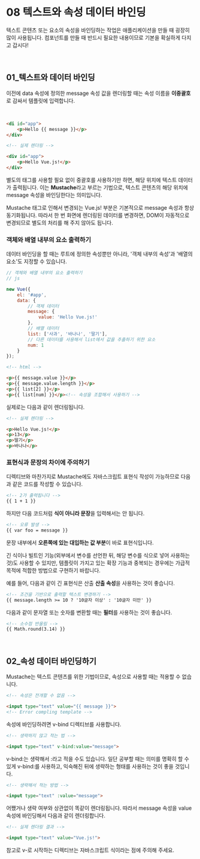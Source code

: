 # 08 텍스트와 속성 데이터 바인딩

텍스트 콘텐츠 또는 요소의 속성을 바인딩하는 작업은 애플리케이션을 만들 때 굉장히 많이 사용됩니다. 컴포넌트를 만들 때 반드시 필요한 내용이므로 기본을 확실하게 다지고 갑시다!

<br>

## 01_텍스트와 데이터 바인딩

이전에 data 속성에 정의한 message 속성 값을 렌더링할 때는 속성 이름을 **이중괄호**로 감싸서 템플릿에 입력합니다. 

<br>

```html
<di id="app">
    <p>Hello {{ message }}</p>
</div>
```

```html
<!-- 실제 렌더링 -->

<div id="app">
    <p>Hello Vue.js!</p>
</div>
```

별도의 태그를 사용할 필요 없이 중괄호를 사용하기만 하면, 해당 위치에 텍스트 데이터가 출력됩니다. 이는 **Mustache**라고 부르는 기법으로, 텍스트 콘텐츠의 해당 위치에 message 속성을 바인딩한다는 의미입니다. 

Mustache 태그로 인해서 변경되는 Vue.js! 부분은 기본적으로 message 속성과 항상 동기화됩니다. 따라서 한 번 화면에 렌더링된 데이터를 변경하면, DOM이 자동적으로 변경되므로 별도의 처리를 해 주지 않아도 됩니다. 

### 객체와 배열 내부의 요소 출력하기

데이터 바인딩을 할 때는 루트에 정의한 속성뿐만 아니라, '객체 내부의 속성'과 '배열의 요소'도 지정할 수 있습니다. 

```javascript
// 객체와 배열 내부의 요소 출력하기
// js

new Vue({
    el: '#app',
    data: {
        // 객체 데이터
        message: {
            value: 'Hello Vue.js!'
        },
        // 배열 데이터
        list: ['사과', '바나나', '딸기'],
        // 다른 데이터를 사용해서 list에서 값을 추출하기 위한 요소
        num: 1
    }
});
```

```html
<!-- html -->

<p>{{ message.value }}</p>
<p>{{ message.value.length }}</p>
<p>{{ list[2] }}</p>
<p>{{ list[num] }}</p><!-- 속성을 조합해서 사용하기 -->
```

실제로는 다음과 같이 렌더링됩니다. 

```html
<!-- 실제 렌더링 -->

<p>Hello Vue.js!</p>
<p>13</p>
<p>딸기</p>
<p>바나나</p>
```

### 표현식과 문장의 차이에 주의하기

디렉티브와 마찬가지로 Mustache에도 자바스크립트 표현식 작성이 가능하므로 다음과 같은 코드를 작성할 수 있습니다. 

```html
<!-- 2가 출력됩니다 -->
{{ 1 + 1 }}
```

하지만 다음 코드처럼 **식이 아니라 문장**을 입력해서는 안 됩니다. 

```html
<!-- 오류 발생 -->
{{ var foo = message }}
```

문장 내부에서 **오른쪽에 있는 대입하는 값 부분**이 바로 표현식입니다. 

긴 식이나 빌트인 기능(외부에서 변수를 선언한 뒤, 해당 변수를 식으로 넣어 사용하는 것)도 사용할 수 있지만, 템플릿이 가지고 있는 확장 기능과 중복되는 경우에는 가급적 목적에 적합한 방법으로 구현하기 바랍니다. 

예를 들어, 다음과 같이 긴 표현식은 산출 **산출 속성**을 사용하는 것이 좋습니다. 

```html
<!-- 조건을 기반으로 출력할 텍스트 변경하기 -->
{{ message.length >= 10 ? '10글자 이상' : '10글자 미만' }}
```

다음과 같이 문자열 또는 숫자를 변환할 때는 **필터**를 사용하는 것이 좋습니다. 

```html
<!-- 소수점 반올림 -->
{{ Math.round(3.14) }}
```

<br>

## 02_속성 데이터 바인딩하기

Mustache는 텍스트 콘텐츠를 위한 기법이므로, 속성으로 사용할 때는 적용할 수 없습니다. 

```html
<!-- 속성은 전개할 수 없음 -->

<input type="text" value="{{ message }}">
<!-- Error compling template -->
```

속성에 바인딩하려면 v-bind 디렉티브를 사용합니다. 

```html
<!-- 생략하지 않고 적는 법 -->

<input type="text" v-bind:value="message">
```

v-bind:는 생략해서 :라고 적을 수도 있습니다. 일단 공부할 때는 의미를 명확히 할 수 있게 v-bind:를 사용하고, 익숙해진 뒤에 생략하는 형태를 사용하는 것이 좋을 것입니다. 

```html
<!-- 생략해서 적는 방법 -->

<input type="text" :value="message">
```

어쨌거나 생략 여부와 상관없이 똑같이 렌더링됩니다. 따라서 message 속성을 value 속성에 바인딩해서 다음과 같이 렌더링합니다. 

```html
<!-- 실제 렌더링 결과 -->

<input type="text" value="Vue.js!">
```

참고로 v-로 시작하는 디렉티브는 자바스크립트 식이라는 점에 주의해 주세요. 

